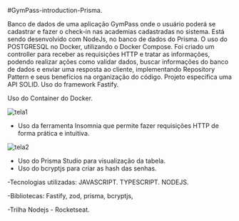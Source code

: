 #GymPass-introduction-Prisma.

Banco de dados de uma aplicação GymPass onde o usuário poderá se cadastrar e fazer o check-in nas academias cadastradas no sistema. Está sendo desenvolvido com NodeJs, no banco de dados do Prisma.
O uso do POSTGRESQL no Docker, utilizando o Docker Compose. Foi criado um controller para receber as requisições HTTP e tratar as informações, podendo realizar ações como validar dados, buscar informações do banco de dados e enviar uma resposta ao cliente,
implementando Repository Pattern e seus benefícios na organização do código. Projeto especifica uma API SOLID.
Uso do framework Fastify.

Uso do Container do Docker.

![tela1](https://github.com/user-attachments/assets/8bdcd5d5-29e3-454c-b3c9-12d61c7bdbba)
- Uso da ferramenta Insomnia que permite fazer requisições HTTP de forma prática e intuitiva.

![tela2](https://github.com/user-attachments/assets/0ceec192-01b2-4a37-a445-cb743a27d865)
- Uso do Prisma Studio para visualização da tabela.
- Uso do bcryptjs para criar as hash das senhas.

-Tecnologias utilizadas: JAVASCRIPT. TYPESCRIPT. NODEJS.

-Bibliotecas: Fastify, zod, prisma, bcryptjs, 

-Trilha Nodejs - Rocketseat.
